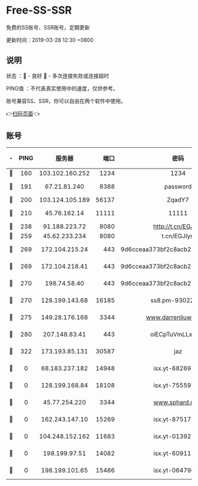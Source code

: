 # Free-SS-SSR

免费的SS账号、SSR账号，定期更新

更新时间：2019-03-28 12:30 +0800

## 说明

状态     ：🙂 - 良好 🙁 - 多次连接失败或连接超时

PING值   ：不代表真实使用中的速度，仅供参考。

账号兼容SS、SSR，你可以自由在两个软件中使用。

👉[扫码页面](https://liesauer.github.io/Free-SS-SSR/)👈

## 账号

|-|PING|服务器|端口|密码|加密方式|区域|
|:----:|:----:|:-----:|-----:|:----:|:----:|:----:|
|🙂|160|103.102.160.252|1234|1234|rc4-md5|JP|
|🙂|191|67.21.81.240|8388|password|aes-256-cfb|US|
|🙂|200|103.124.105.189|56137|ZqadY7|chacha20|US|
|🙂|210|45.76.162.14|11111|11111|aes-256-cfb|SG|
|🙂|238|91.188.223.72|8080|http://t.cn/EGJIyrl|rc4-md5|RU|
|🙂|259|45.62.233.234|8080|t.cn/EGJIyrl|rc4-md5|CA|
|🙂|269|172.104.215.24|443|9d6cceaa373bf2c8acb22e60b6a58be6|aes-256-cfb|US|
|🙂|269|172.104.218.41|443|9d6cceaa373bf2c8acb22e60b6a58be6|aes-256-cfb|US|
|🙂|270|198.74.58.40|443|9d6cceaa373bf2c8acb22e60b6a58be6|aes-256-cfb|US|
|🙂|270|128.199.143.68|16185|ss8.pm-93022254|aes-256-cfb|SG|
|🙂|275|149.28.176.168|3344|www.darrenliuwei.com|aes-256-cfb|AU|
|🙂|280|207.148.83.41|443|oiECpTuVmLLxk4Ts|aes-256-cfb|AU|
|🙂|322|173.193.85.131|30587|jaz|aes-256-cfb|US|
|🙁|0|68.183.237.182|14948|isx.yt-68269192|aes-256-cfb|SG|
|🙁|0|128.199.168.84|18108|isx.yt-75559783|aes-256-cfb|SG|
|🙁|0|45.77.254.220|3344|www.sphard.com|aes-256-cfb|SG|
|🙁|0|162.243.147.10|15269|isx.yt-87517333|aes-256-cfb|US|
|🙁|0|104.248.152.162|11683|isx.yt-01392151|aes-256-cfb|SG|
|🙁|0|198.199.97.51|14082|isx.yt-60911167|aes-256-cfb|US|
|🙁|0|198.199.101.65|15486|isx.yt-06479676|aes-256-cfb|US|
